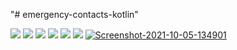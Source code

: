 "# emergency-contacts-kotlin" 
<div display="flex">
<a href="https://ibb.co/VVTbcXj"><img src="https://i.ibb.co/LS1BX4k/212452848-345499457200323-5511192489305604714-n.png" border="0"></a>
<a href="https://ibb.co/48N2Rvj"><img src="https://i.ibb.co/McNfkwR/215270490-529292984937624-4828237012477275868-n.png" border="0"></a>
<a href="https://ibb.co/z8qW4YB"><img src="https://i.ibb.co/cb4KrHZ/215641640-212550210748078-6558354393145284345-n.png"  border="0"></a>
<a href="https://ibb.co/vdthFZ7"><img src="https://i.ibb.co/bvfF0zS/216044691-413941339812122-7693680305844718476-n.png"  border="0"></a>
<a href="https://ibb.co/YXq0fVB"><img src="https://i.ibb.co/pQ9h4kj/216743047-973280593508808-9063675219890177808-n.png"  border="0"></a>
<a href="https://ibb.co/T81KWGw"><img src="https://i.ibb.co/G29sHDd/216917409-778130972876608-304552018243941737-n.png"  border="0"></a>
<a href="https://ibb.co/QpZ5JJZ"><img src="https://i.ibb.co/n6TWwwT/Screenshot-2021-10-05-134901.png" alt="Screenshot-2021-10-05-134901" border="0"></a>
</div>
